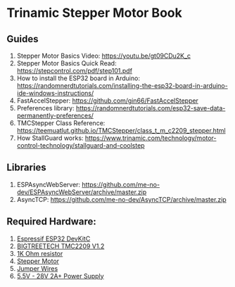 # Trinamic Stepper Motor Book

## Guides

1. Stepper Motor Basics Video: https://youtu.be/gt09CDu2K_c
2. Stepper Motor Basics Quick Read: https://stepcontrol.com/pdf/step101.pdf
3. How to install the ESP32 board in Arduino: https://randomnerdtutorials.com/installing-the-esp32-board-in-arduino-ide-windows-instructions/
4. FastAccelStepper: https://github.com/gin66/FastAccelStepper
5. Preferences library: https://randomnerdtutorials.com/esp32-save-data-permanently-preferences/
6. TMCStepper Class Reference: https://teemuatlut.github.io/TMCStepper/class_t_m_c2209_stepper.html
7. How StallGuard works: https://www.trinamic.com/technology/motor-control-technology/stallguard-and-coolstep


## Libraries

1. ESPAsyncWebServer: https://github.com/me-no-dev/ESPAsyncWebServer/archive/master.zip
3. AsyncTCP: https://github.com/me-no-dev/AsyncTCP/archive/master.zip

## Required Hardware:

1. [Espressif ESP32 DevKitC](https://amzn.to/3TArFGy)
2. [BIGTREETECH TMC2209 V1.2](https://amzn.to/3UxdmUm)
3. [1K Ohm resistor](https://amzn.to/3ULL2xq)
4. [Stepper Motor](https://amzn.to/3Ab6S5v)
5. [Jumper Wires](https://amzn.to/3UNx3XV)
6. [5.5V - 28V 2A+ Power Supply](https://amzn.to/3tpupvO)
